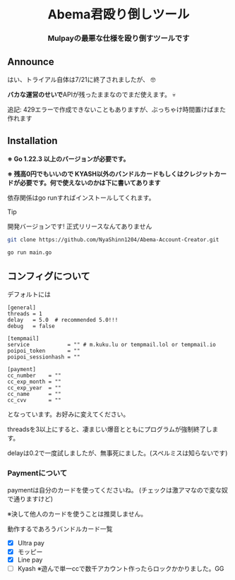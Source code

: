 <h1 align="center">
  Abema君殴り倒しツール
</h1>

<h3 align="center">
  Mulpayの最悪な仕様を殴り倒すツールです
</h3>

## Announce
はい、トライアル自体は7/21に終了されましたが、 :nerd_face:

**バカな運営のせいで**APIが残ったままなのでまだ使えます。 :skull:

追記: 429エラーで作成できないこともありますが、ぶっちゃけ時間置けばまた作れます

## Installation

**※ Go 1.22.3 以上のバージョンが必要です。**

**※ 残高0円でもいいので KYASH以外のバンドルカードもしくはクレジットカードが必要です。何で使えないのかは下に書いてあります**

依存関係はgo runすればインストールしてくれます。

> [!TIP]
> 開発バージョンです! 正式リリースなんてありません

```bash
git clone https://github.com/NyaShinn1204/Abema-Account-Creator.git

go run main.go
```

## コンフィグについて

デフォルトには
```
[general]
threads = 1
delay   = 5.0  # recommended 5.0!!!  
debug   = false

[tempmail]
service            = "" # m.kuku.lu or tempmail.lol or tempmail.io
poipoi_token       = ""
poipoi_sessionhash = ""

[payment]
cc_number    = ""
cc_exp_month = ""
cc_exp_year  = ""
cc_name      = ""
cc_cvv       = ""
```
となっています。お好みに変えてください。

threadsを3以上にすると、凄まじい爆音とともにプログラムが強制終了します。

delayは0.2で一度試しましたが、無事死にました。(スペルミスは知らないです)


### Paymentについて
paymentは自分のカードを使ってくださいね。 (チェックは激アマなので変な奴で通りますけど)

※決して他人のカードを使うことは推奨しません。

動作するであろうバンドルカード一覧

- [x] Ultra pay
- [x] モッピー
- [x] Line pay
- [ ] Kyash ※遊んで単一ccで数千アカウント作ったらロックかかりました。GG
